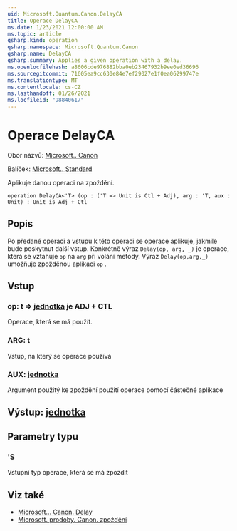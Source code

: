 ```yaml
---
uid: Microsoft.Quantum.Canon.DelayCA
title: Operace DelayCA
ms.date: 1/23/2021 12:00:00 AM
ms.topic: article
qsharp.kind: operation
qsharp.namespace: Microsoft.Quantum.Canon
qsharp.name: DelayCA
qsharp.summary: Applies a given operation with a delay.
ms.openlocfilehash: a8606cde976882bba0eb23467932b9ee0ed36696
ms.sourcegitcommit: 71605ea9cc630e84e7ef29027e1f0ea06299747e
ms.translationtype: MT
ms.contentlocale: cs-CZ
ms.lasthandoff: 01/26/2021
ms.locfileid: "98840617"
---
```

# <a name="delayca-operation"></a>Operace DelayCA

Obor názvů: [Microsoft.. Canon](xref:Microsoft.Quantum.Canon)

Balíček: [Microsoft.. Standard](https://nuget.org/packages/Microsoft.Quantum.Standard)


Aplikuje danou operaci na zpoždění.

```qsharp
operation DelayCA<'T> (op : ('T => Unit is Ctl + Adj), arg : 'T, aux : Unit) : Unit is Adj + Ctl
```


## <a name="description"></a>Popis

Po předané operaci a vstupu k této operaci se operace aplikuje, jakmile bude poskytnut další vstup.
Konkrétně výraz `Delay(op, arg, _)` je operace, která se vztahuje `op` na `arg` při volání metody.
Výraz `Delay(op,arg,_)` umožňuje zpožděnou aplikaci `op` .

## <a name="input"></a>Vstup

### <a name="op--t--unit--is-adj--ctl"></a>op: t => [jednotka](xref:microsoft.quantum.lang-ref.unit)  je ADJ + CTL

Operace, která se má použít.


### <a name="arg--t"></a>ARG: t

Vstup, na který se operace používá


### <a name="aux--unit"></a>AUX: [jednotka](xref:microsoft.quantum.lang-ref.unit)

Argument použitý ke zpoždění použití operace pomocí částečné aplikace



## <a name="output--unit"></a>Výstup: [jednotka](xref:microsoft.quantum.lang-ref.unit)



## <a name="type-parameters"></a>Parametry typu

### <a name="t"></a>'S

Vstupní typ operace, která se má zpozdit

## <a name="see-also"></a>Viz také

- [Microsoft... Canon. Delay](xref:Microsoft.Quantum.Canon.Delay)
- [Microsoft. prodoby. Canon. zpoždění](xref:Microsoft.Quantum.Canon.Delayed)
